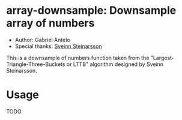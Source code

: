 array-downsample: Downsample array of numbers
================================================

* Author: Gabriel Antelo
* Special thanks: [Sveinn Steinarsson](https://github.com/sveinn-steinarsson/flot-downsample)

This is a downsample of numbers function taken from the "Largest-Triangle-Three-Buckets or LTTB" algorithm designed by Sveinn Steinarsson.

# Usage
TODO